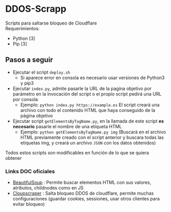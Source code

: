 # DDOS-Scrapp
Scripts para saltarse bloqueo de Cloudflare <br>
Requerimientos:
- Python [3]
- Pip [3]
## Pasos a seguir
- Ejecutar el script `deploy.sh`
	- Si aparece error en consola es necesario usar versiones de Python3 y pip3
- Ejecutar `index.py`, admite pasarle la URL de la pagina objetivo por parámetro en la invocación del script o el propio script pedirá una URL por consola
	- Ejemplo: `python index.py https://example.es`
	El script creará una archivo con todo el contenido HTML que haya conseguido de la página objetivo
- Ejecutar script `getElementsByTagName.py`, en la llamada de este script **es necesario** pasarle el nombre de una etiqueta HTML
	- Ejemplo: `python getElementsByTagName.py img` (Buscará en el archivo HTML previamente creado con el script anterior y buscara todas las etiquetas img, y creará un archivo `JSON` con los datos obtenidos)

Todos estos scripts son modificables en función de lo que se quiera obtener
### Links DOC oficiales
- [BeautifulSoup](https://www.crummy.com/software/BeautifulSoup/bs4/doc/) : Permite buscar elementos HTML con sus valores, atributos, childnodes como en JS
- [Cloupscraper](https://pypi.org/project/cloudscraper/) : Salta bloqueo DDOS de cloudflare, permite muchas configuraciones (guardar cookies, sessiones, usar otros clientes para evitar bloqueo)
